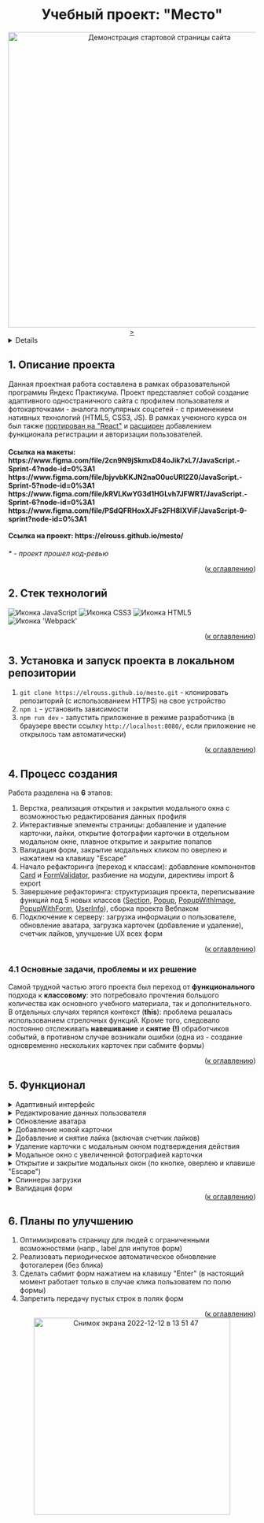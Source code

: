 <h1 align="center">Учебный проект: "Место"</h1>

<div align="center">
  <a href="https://elrouss.github.io/mesto/">
    <img width="600" src="https://user-images.githubusercontent.com/108838349/206931608-5636650f-d971-4993-a0ff-ad0a0bb86619.png" alt="Демонстрация стартовой страницы сайта">>
  </a>
</div>

<a name="summary">
<details>
  <summary>Оглавление</summary>
  <ol>
    <li><a href="#project-description">Описание проекта</a></li>
    <li><a href="#technologies">Стек технологий</a></li>
    <li><a href="#installation">Установка и запуск проекта в локальном репозитории</a></li>
    <li><a href="#establishing">Процесс создания</a></li>
    <ul>
      <li><a href="#tasks-and-problems">Основные задачи, проблемы и их решение</a></li>
    </ul>
    <li><a href="#functionality">Функционал</a></li>
    <li><a href="#enhancement">Планы по улучшению</a></li>
  </ol>
</details>
</a>

<a name="project-description"><h2>1. Описание проекта</h2></a>
Данная проектная работа составлена в рамках образовательной программы Яндекс Практикума. Проект представляет собой создание адаптивного одностраничного сайта с профилем пользователя и фотокарточками - аналога популярных соцсетей - с применением нативных технологий (HTML5, CSS3, JS). В рамках учеюного курса он был также <a href="https://github.com/elrouss/mesto-react">портирован на "React"</a> и <a href="https://github.com/elrouss/react-mesto-auth">расширен</a> добавлением функционала регистрации и авторизации пользователей.

<h4>Ссылка на макеты:
<br>
https://www.figma.com/file/2cn9N9jSkmxD84oJik7xL7/JavaScript.-Sprint-4?node-id=0%3A1
https://www.figma.com/file/bjyvbKKJN2naO0ucURl2Z0/JavaScript.-Sprint-5?node-id=0%3A1
https://www.figma.com/file/kRVLKwYG3d1HGLvh7JFWRT/JavaScript.-Sprint-6?node-id=0%3A1
https://www.figma.com/file/PSdQFRHoxXJFs2FH8IXViF/JavaScript-9-sprint?node-id=0%3A1
<br>
<br>
Ссылка на проект: https://elrouss.github.io/mesto/</h4>

<i>* - проект прошел код-ревью</i>

<div align="right">(<a href="#summary">к оглавлению</a>)</div>

<a name="technologies"><h2>2. Стек технологий</h2></a>
<span>
  <img src="https://img.shields.io/badge/JavaScript-323330?style=for-the-badge&logo=javascript&logoColor=F7DF1E" alt="Иконка JavaScript">
  <img src="https://img.shields.io/badge/CSS3-1572B6?style=for-the-badge&logo=css3&logoColor=white" alt="Иконка CSS3">
  <img src="https://img.shields.io/badge/HTML5-E34F26?style=for-the-badge&logo=html5&logoColor=white" alt="Иконка HTML5">
  <img src="https://img.shields.io/badge/Webpack-8DD6F9?style=for-the-badge&logo=Webpack&logoColor=white" alt="Иконка 'Webpack'">
</span>

<div align="right">(<a href="#summary">к оглавлению</a>)</div>

<a name="installation"><h2>3. Установка и запуск проекта в локальном репозитории</h2></a>
1. `git clone https://elrouss.github.io/mesto.git` - клонировать репозиторий (с использованием HTTPS) на свое устройство
2. `npm i` - установить зависимости
3. `npm run dev` - запустить приложение в режиме разработчика (в браузере ввести ссылку `http://localhost:8080/`, если приложение не открылось там автоматически)

<div align="right">(<a href="#summary">к оглавлению</a>)</div>

<a name="establishing"><h2>4. Процесс создания</h2></a>
Работа разделена на <b>6</b> этапов:
1. Верстка, реализация открытия и закрытия модального окна с возможностью редактирования данных профиля
2. Интерактивные элементы страницы: добавление и удаление карточки, лайки, открытие фотографии карточки в отдельном модальном окне, плавное открытие и закрытие попапов
3. Валидация форм, закрытие модальных кликом по оверлею и нажатием на клавишу "Escape"
4. Начало рефакторинга (переход к классам): добавление компонентов <a href="https://github.com/elrouss/mesto/blob/main/src/scripts/components/Card.js">Card</a> и <a href="https://github.com/elrouss/mesto/blob/main/src/scripts/components/FormValidator.js">FormValidator</a>, разбиение на модули, директивы import & export
5. Завершение рефакторинга: структуризация проекта, переписывание функций под 5 новых классов (<a href="https://github.com/elrouss/mesto/blob/main/src/scripts/components/Section.js">Section</a>, <a href="https://github.com/elrouss/mesto/blob/main/src/scripts/components/Popup.js">Popup</a>, <a href="https://github.com/elrouss/mesto/blob/main/src/scripts/components/PopupWithImage.js">PopupWithImage</a>, <a href="https://github.com/elrouss/mesto/blob/main/src/scripts/components/PopupWithForm.js">PopupWithForm</a>, <a href="https://github.com/elrouss/mesto/blob/main/src/scripts/components/UserInfo.js">UserInfo</a>), сборка проекта Вебпаком
6. Подключение к серверу: загрузка информации о пользователе, обновление аватара, загрузка карточек (добавление и удаление), счетчик лайков, улучшение UX всех форм

<div align="right">(<a href="#summary">к оглавлению</a>)</div>

<a name="tasks-and-problems"><h3>4.1 Основные задачи, проблемы и их решение</h3></a>
<p>
Самой трудной частью этого проекта был переход от <b>функционального</b> подхода к <b>классовому</b>: это потребовало прочтения большого количества как основного учебного материала, так и дополнительного. В отдельных случаях терялся контекст (<b>this</b>): проблема решалась использованием стрелочных функций. Кроме того, следовало постоянно отслеживать <b>навешивание</b> и <b>снятие</b> <b>(!)</b> обработчиков событий, в противном случае возникали ошибки (одна из - создание одновременно нескольких карточек при сабмите формы)
</p>

<div align="right">(<a href="#summary">к оглавлению</a>)</div>

<a name="functionality"><h2>5. Функционал</h2></a>
<details>
  <summary>Адаптивный интерфейс</summary>
  <a href="https://elrouss.github.io/mesto/">
    <img width="500" src="https://user-images.githubusercontent.com/108838349/217381758-b6778d72-2812-43a3-a14a-bc1e26b4e3eb.gif" alt="Гиф с демонстрацией адаптивного интерфейса приложения">
  </a>
</details>

<details>
  <summary>Редактирование данных пользователя</summary>
  <a href="https://elrouss.github.io/mesto/">
    <img width="500" src="https://user-images.githubusercontent.com/108838349/217381792-17c71ed6-c175-4b83-856d-718870a76139.gif" alt="Гиф с демонстрацией редактирования данных пользователя">
  </a>
</details>

<details>
  <summary>Обновление аватара</summary>
  <a href="https://elrouss.github.io/mesto/">
    <img width="500" src="https://user-images.githubusercontent.com/108838349/217381813-beeec672-baaf-4ca3-86a1-4d1414f0c6b2.gif" alt="Гиф с демонстрацией обновления аватара пользователя">
  </a>
</details>

<details>
  <summary>Добавление новой карточки</summary>
  <a href="https://elrouss.github.io/mesto/">
    <img width="500" src="https://user-images.githubusercontent.com/108838349/217381855-8f4b562a-f05b-49b1-b1d7-83facd18a1d2.gif" alt="Гиф с демонстрацией добавления новой карточки">
  </a>
</details>

<details>
  <summary>Добавление и снятие лайка (включая счетчик лайков)</summary>
  <a href="https://elrouss.github.io/mesto/">
    <img width="500" src="https://user-images.githubusercontent.com/108838349/217381884-5730b35f-2330-4c25-8235-a4d0b63be65a.gif" alt="Гиф с демонстрацией добавления и снятия лайка (включая счетчик лайков)">
  </a>
</details>

<details>
  <summary>Удаление карточки с модальным окном подтверждения действия</summary>
  <a href="https://elrouss.github.io/mesto/">
    <img width="500" src="https://user-images.githubusercontent.com/108838349/217381908-6b49e2f1-bca2-4897-abad-c31605d8aa73.gif" alt="Гиф с демонстрацией удаления карточки">
  </a>
</details>

<details>
  <summary>Модальное окно с увеличенной фотографией карточки</summary>
  <a href="https://elrouss.github.io/mesto/">
    <img width="500" src="https://user-images.githubusercontent.com/108838349/217382271-5416c39e-8e91-4b23-89e5-c3f55847ccfc.gif" alt="Гиф с демонстрацией модального окна с увеличенной фотографией карточки">
  </a>
</details>

<details>
  <summary>Открытие и закрытие модальных окон (по кнопке, оверлею и клавише "Escape")</summary>
  <a href="https://elrouss.github.io/mesto/">
    <img width="500" src="https://user-images.githubusercontent.com/108838349/217382271-5416c39e-8e91-4b23-89e5-c3f55847ccfc.gif" alt="Гиф с демонстрацией открытия и закрытия модального окна">
  </a>
</details>

<details>
  <summary>Спиннеры загрузки</summary>
  <a href="https://elrouss.github.io/mesto/">
    <img width="500" src="https://user-images.githubusercontent.com/108838349/217381813-beeec672-baaf-4ca3-86a1-4d1414f0c6b2.gif" alt="Гиф с демонстрацией спиннера загрузки на примере модального окна с обновлением аватара">
  </a>
</details>

<details>
  <summary>Валидация форм</summary>
  <a href="https://elrouss.github.io/mesto/">
    <img width="500" src="https://user-images.githubusercontent.com/108838349/217381813-beeec672-baaf-4ca3-86a1-4d1414f0c6b2.gif" alt="Гиф с демонстрацией валидации формы на примере модального окна с обновлением аватара">
  </a>
</details>

<div align="right">(<a href="#summary">к оглавлению</a>)</div>

<a name="enhancement"><h2>6. Планы по улучшению</h2></a>
1. Оптимизировать страницу для людей с ограниченными возможностями (напр., label для инпутов форм)
2. Реализовать периодическое автоматическое обновление фотогалереи (без блика)
3. Сделать сабмит форм нажатием на клавишу "Enter" (в настоящий момент работает только в случае клика пользоватем по полю формы)
4. Запретить передачу пустых строк в полях форм

<div align="right">(<a href="#summary">к оглавлению</a>)</div>

<div align="center">
  <a href="https://elrouss.github.io/mesto/">
    <img width="400" alt="Снимок экрана 2022-12-12 в 13 51 47" src="https://user-images.githubusercontent.com/108838349/207027387-903230e6-c5b4-4a36-9950-015b9205b114.png" alt="Американская певица Патти Смит. Снимок сделан ее другом, известным фотографом 20 века">
  </a>
</div>
